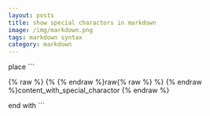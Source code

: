 ```yaml
---
layout: posts
title: show special charactors in markdown
image: /img/markdown.png
tags: markdown syntax
category: markdown
---
```


place \`\`\`

{% raw %} {% {% endraw %}raw{% raw %} %} {% endraw %}content_with_special_charactor {% endraw %}

end with \`\`\`
